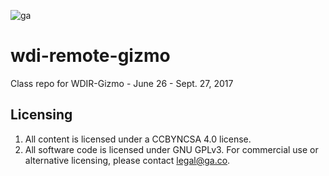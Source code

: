 ![ga](http://mobbook.generalassemb.ly/ga_cog.png) <br> 

# wdi-remote-gizmo
Class repo for WDIR-Gizmo - June 26 - Sept. 27, 2017

## Licensing 
1. All content is licensed under a CC­BY­NC­SA 4.0 license.<br> 
1. All software code is licensed under GNU GPLv3. For commercial use or alternative licensing, please contact legal@ga.co.
